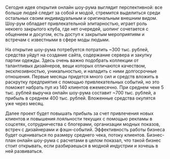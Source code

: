 Сегодня идея открытия онлайн шоу-рума выглядит перспективной: все больше людей следит за собой и модой, стремится выделиться среди остальных своим индивидуальным и оригинальным внешним видом. Шоу-рум обладает привлекательной элитарностью, играет роль некоего закрытого клуба, где нет очередей, шопинг сочетается с общением и досугом, есть доступ к закрытым мероприятиям и встречам с известными в сфере моды людьми.

На открытие шоу-рума потребуется потратить ~300 тыс. рублей, средства уйдут на создание сайта, содержание сервера и закупку партии одежды. Здесь очень важно подобрать коллекции от талантливых дизайнеров, вещи которых отличаются качеством, эксклюзивностью, уникальностью, и наладить с ними долгосрочные отношения. Первые месяцы придется много сил и средств вложить в раскрутку предприятия с помощью привлекательных событий, но это поможет набрать пул из 140 клиентов ежемесячно. При среднем чеке 5 тыс. рублей выручка онлайн шоу-рума составит ~700 тыс. рублей, а прибыль в среднем 400 тыс. рублей. Вложенные средства окупятся уже через месяц.

Далее проект будет повышать прибыль за счет привлечения новых клиентов и повышения лояльности текущих с помощью рекламы в соцсетях, сотрудничества с блогерами, организации модных показов, встреч с дизайнерами и фэшн-событий. Эффективность работы бизнеса будет оцениваться по размеру среднего чека, потоку клиентов. Бизнес-план онлайн шоу-рума с расчетами в целом показал, что такой бизнес стоит открывать, если разбираешься в модной индустрии и хочешь в ней развиваться.  
